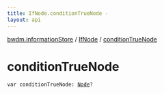 ```yaml
---
title: IfNode.conditionTrueNode - 
layout: api
---
```


<div class='api-docs-breadcrumbs'><a href="../index.html">bwdm.informationStore</a> / <a href="index.html">IfNode</a> / <a href="./condition-true-node.html">conditionTrueNode</a></div>

# conditionTrueNode

<div class="signature"><code><span class="keyword">var </span><span class="identifier">conditionTrueNode</span><span class="symbol">: </span><a href="../-node/index.html"><span class="identifier">Node</span></a><span class="symbol">?</span></code></div>

